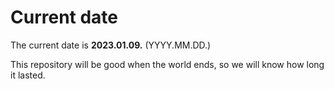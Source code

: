 # Current date

The current date is **2023.01.09.** (YYYY.MM.DD.)

This repository will be good when the world ends, so we will know how long it lasted.